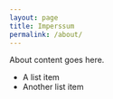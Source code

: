 ```yaml
---
layout: page
title: Imperssum
permalink: /about/
---
```


About content goes here.

* A list item
* Another list item